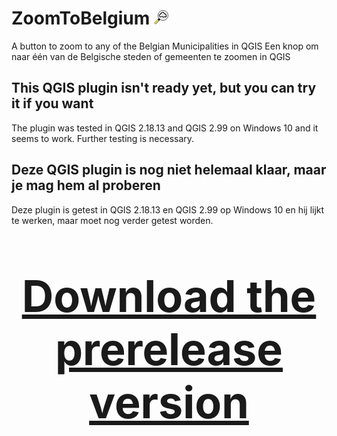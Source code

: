 # ZoomToBelgium ![ZoomToBelgium](https://raw.githubusercontent.com/mstuyts/ZoomToBelgium/master/ZoomToBelgium/icon.png)
A button to zoom to any of the Belgian Municipalities in QGIS
Een knop om naar één van de Belgische steden of gemeenten te zoomen in QGIS 

## This QGIS plugin isn't ready yet, but you can try it if you want
The plugin was tested in QGIS 2.18.13 and QGIS 2.99 on Windows 10 and it seems to work. Further testing is necessary. 

## Deze QGIS plugin is nog niet helemaal klaar, maar je mag hem al proberen
Deze plugin is getest in QGIS 2.18.13 en QGIS 2.99 op Windows 10 en hij lijkt te werken, maar moet nog verder getest worden.



<p style="font-size: 500%;" align="center"><b><a href="https://github.com/mstuyts/ZoomToBelgium/releases/">Download the prerelease version</b></a></p>